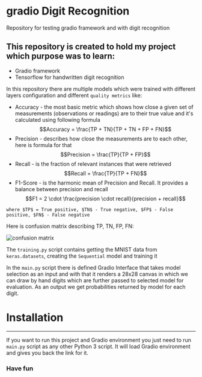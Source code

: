 # gradio Digit Recognition

Repository for testing gradio framework and with digit recognition

## This repository is created to hold my project which purpose was to learn:
 * Gradio framework
 * Tensorflow for handwritten digit recognition

In this repository there are multiple models which were trained with different layers configuration and different ```quality metrics```
like:
* Accuracy - the most basic metric which shows how close a given set of measurements (observations or readings) are to their true value and it's calculated using following formula
$$Accuracy = \frac{TP + TN}{TP + TN + FP + FN}$$
* Precision - describes how close the measurements are to each other, here is formula for that
$$Precision = \frac{TP}{TP + FP}$$
* Recall - is the fraction of relevant instances that were retrieved
$$Recall = \frac{TP}{TP + FN}$$
* F1-Score - is the harmonic mean of Precision and Recall. It provides a balance between precision and recall
$$F1 = 2 \cdot \frac{precision \cdot recall}{precision + recall}$$

```where $TP$ = True positive, $TN$ - True negative, $FP$ - False positive, $FN$ - False negative```

Here is confusion matrix describing TP, TN, FP, FN:

<img title="Confusion matrix" alt="confusion matrix" src="/img/ConfusionMatrix.png">

The ```training.py``` script contains getting the MNIST data from ```keras.datasets```, creating the ```Sequential``` model and training it

In the ```main.py``` script there is defined Gradio Interface that takes model selection as an input and with that it renders a 28x28 canvas in which we can draw by hand digits which are further passed to selected model for evaluation. As an output we get probabilities returned by model for each digit.

# Installation

------------------------

If you want to run this project and Gradio environment you just need to run ```main.py``` script as any other Python 3 script. It will load Gradio environment and gives you back the link for it.

### Have fun